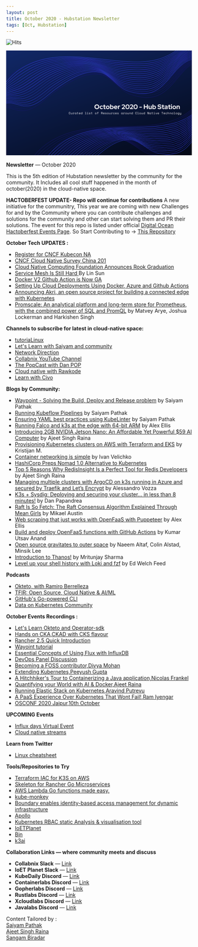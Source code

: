 ```yaml
---
layout: post
title: October 2020 - Hubstation Newsletter 
tags: [Oct, Hubstation]
---
```





![Hits](https://hitcounter.pythonanywhere.com/count/tag.svg?url=https%3A%2F%2Fhubstation.github.io%2Fnewsletter%2F2020%2F10%2F31%2Foctober.html)



![](https://raw.githubusercontent.com/Hubstation/newsletter/d757d331accf2ba03d23bfeb4ca89119a46e85ae/assets/img/october.png)

**Newsletter** — October 2020

This is the 5th edition of Hubstation newsletter by the community for the community.
It Includes all cool stuff happened in the month of october(2020) in the cloud-native space.

**HACTOBERFEST UPDATE- Repo will continue for contributions**
A new initiative for the communitry, This year we are coming with new Challenges for and by the Community where you can contribute challenges and solutions for the community and other can start solving them and PR their solutions. The event for this repo is listed under official [Digital Ocean Hactoberfest Events Page](https://organize.mlh.io/participants/events/4454-hactoberfest-challenges-for-all). So Start Contributing to ->
[This Repository](https://github.com/Hubstation/challenges)

**October Tech UPDATES :**
* [Register for CNCF Kubecon NA](https://events.linuxfoundation.org/kubecon-cloudnativecon-north-america/?utm_source=Google&utm_medium=search_global&utm_campaign=KC_CNC_NA&gclid=Cj0KCQjwlvT8BRDeARIsAACRFiX_YEftfjxDTmP7pMbjNUUqsYN2c4QgUcaKtC_4Wj8mGdRo5gguk5QaAjt5EALw_wcB)
* [CNCF Cloud Native Survey China 201](https://www.cncf.io/blog/2020/10/13/cncf-cloud-native-survey-china-2019/)
* [Cloud Native Computing Foundation Announces Rook Graduation ](https://www.cncf.io/announcements/2020/10/07/cloud-native-computing-foundation-announces-rook-graduation/)
* [ Service Mesh Is Still Hard ](https://www.cncf.io/blog/2020/10/26/service-mesh-is-still-hard/) By Lin Sun
* [Docker V2 Github Action is Now GA](https://www.docker.com/blog/docker-v2-github-action-is-now-ga/)
* [Setting Up Cloud Deployments Using Docker, Azure and Github Actions](https://www.docker.com/blog/setting-up-cloud-deployments-using-docker-azure-and-github-actions/)
* [Announcing Akri, an open source project for building a connected edge with Kubernetes](https://cloudblogs.microsoft.com/opensource/2020/10/20/announcing-akri-open-source-project-building-connected-edge-kubernetes/)
* [Promscale: An analytical platform and long-term store for Prometheus, with the combined power of SQL and PromQL](https://blog.timescale.com/blog/promscale-analytical-platform-long-term-store-for-prometheus-combined-sql-promql-postgresql/?utm_source=timescaledb&utm_medium=social&utm_campaign=promscale-2020&utm_content=announcement-blog) by Matvey Arye, Joshua Lockerman and Harkishen Singh


**Channels to subscribe for latest in cloud-native space:**
* [tutoriaLinux](https://www.youtube.com/channel/UCvA_wgsX6eFAOXI8Rbg_WiQ/videos)
* [Let's Learn with Saiyam and community](https://youtube.com/saiyam911)
* [ Network Direction](https://www.youtube.com/channel/UCtuXekfqj-paqsxtqVNCC2A)
* [Collabnix YouTube Channel](https://www.youtube.com/c/Collabnix)
* [The PopCast with Dan POP](https://www.youtube.com/user/tonyladdie)
* [Cloud native with Rawkode](https://www.youtube.com/c/rawkode)
* [Learn with Civo](https://www.youtube.com/channel/UCZD2ggK3cnVD_sLMR6gUx2w)


**Blogs by Community:**
* [Waypoint - Solving the Build, Deploy and Release problem](https://www.civo.com/learn/waypoint-solving-the-build-deploy-and-release-problem) by Saiyam Pathak 
* [Running Kubeflow Pipelines](https://www.civo.com/learn/running-kubeflow-pipelines) by Saiyam Pathak
* [Ensuring YAML best practices using KubeLinter](https://www.civo.com/learn/yaml-best-practices-using-kubelinter) by Saiyam Pathak
* [Running Falco and k3s at the edge with 64-bit ARM](https://blog.alexellis.io/falco-at-the-edge-arm64/) by Alex Ellis
* [Introducing 2GB NVIDIA Jetson Nano: An Affordable Yet Powerful $59 AI Computer](https://collabnix.com/2gb-nvidia-jetson-nano-59-ai-computer/) by Ajeet Singh Raina
* [Provisioning Kubernetes clusters on AWS with Terraform and EKS](https://learnk8s.io/terraform-eks) by Kristijan M.
* [Container networking is simple](https://iximiuz.com/en/posts/container-networking-is-simple/) by Ivan Velichko
* [ HashiCorp Preps Nomad 1.0 Alternative to Kubernetes](https://containerjournal.com/topics/container-management/hashicorp-preps-nomad-1-0-alternative-to-kubernetes/)
* [Top 5 Reasons Why RedisInsight Is a Perfect Tool for Redis Developers](https://redislabs.com/blog/top-5-reasons-why-redisinsight-is-a-perfect-tool-for-redis-developers/) by Ajeet Singh Raina
* [Managing multiple clusters with ArgoCD on k3s running in Azure and secured by Traefik and Let’s Encrypt](https://medium.com/cooking-with-azure/managing-multiple-clusters-with-argocd-in-azure-k3s-secured-w-traefik-lets-encrypt-2de7daabbefa) by Alessandro Vozza
* [K3s + Sysdig: Deploying and securing your cluster… in less than 8 minutes!](https://sysdig.com/blog/k3s-sysdig-falco/) by Dan Papandrea
* [Raft Is So Fetch: The Raft Consensus Algorithm Explained Through Mean Girls](https://www.cockroachlabs.com/blog/raft-is-so-fetch/) by Mikael Austin 
* [Web scraping that just works with OpenFaaS with Puppeteer](https://www.openfaas.com/blog/puppeteer-scraping/) by Alex Ellis
* [Build and deploy OpenFaaS functions with GitHub Actions](https://www.openfaas.com/blog/openfaas-functions-with-github-actions/) by Kumar Utsav Anand
* [Open source gravitates to outer space](https://developer.ibm.com/blogs/open-source-gravitates-to-outer-space/) by Naeem Altaf, Colin Alstad, Minsik Lee
* [Introduction to Thanos!](https://dev.to/mritunjay394/introduction-to-thanos-57i5) by Mritunjay Sharma
* [Level up your shell history with Loki and fzf](https://opensource.com/article/20/10/shell-history-loki-fzf) by  Ed Welch Feed

**Podcasts**
* [Okteto, with Ramiro Berrelleza](https://kubernetespodcast.com/episode/125-okteto/)
* [TFIR: Open Source, Cloud Native & AI/ML](https://player.fm/series/tfir-open-source-cloud-native-aiml)
* [GitHub's Go-powered CLI](https://changelog.com/gotime/153)
* [Data on Kubernetes Community](https://www.listennotes.com/podcasts/data-on-kubernetes-community-demetrios-0d3hgEF6IoO/)

**October Events Recordings :**
* [Let's Learn Okteto and Operator-sdk](https://www.youtube.com/watch?v=FT_DLEhmOWs)
* [Hands on CKA,CKAD with CKS flavour](https://youtu.be/jZOs8Oips7Q)
* [Rancher 2.5 Quick Introduction](https://youtu.be/jrLkDTtP3U4)
* [Wayoint tutorial](https://youtu.be/_FRiBVY1ZXI)
* [Essential Concepts of Using Flux with InfluxDB](https://youtu.be/o0ip9nqbna8)
* [DevOps Panel Discussion](https://www.youtube.com/watch?v=ysbFCNMCF3U&t=514s)
* [Becoming a FOSS contributor,Divya Mohan](https://www.youtube.com/watch?v=_Qp3vCIz058)
* [Extending Kubernetes,Peeyush Gupta](https://www.youtube.com/watch?v=zJ86ViHVlaI&t=53)
* [A Hitchhiker's Tour to Containerizing a Java application,Nicolas Frankel](https://www.youtube.com/watch?v=rjzHgicWd4M&t=171s)
* [Quantifying your World with AI & Docker,Ajeet Raina](https://www.youtube.com/watch?v=1q-Y6WAtBxQ&t=10s)
* [Running Elastic Stack on Kubernetes,Aravind Putrevu](https://www.youtube.com/watch?v=1YGDMcDxsZc&t=280s)
* [A PaaS Experience Over Kubernetes That Wont Fail!,Ram Iyengar](https://www.youtube.com/watch?v=nTFHc0YBKhw&t=3s)
* [OSCONF 2020 Jaipur,10th October](https://www.youtube.com/watch?v=RVToPqD5VIA&t=3074s)


**UPCOMING Events**
* [Influx days Virtual Event](https://www.influxdays.com/virtual-experience-2020/register-virtual-conference/?utm_campaign=influxdays&utm_medium=social&utm_source=aces&utm_content=saiyampathak)
* [Cloud native streams](https://www.youtube.com/c/Rawkode/videos?view=2&live_view=502)

**Learn from Twitter**
* [Linux cheatsheet ](https://twitter.com/BiradarSangam/status/1320290002568318976)

**Tools/Repositories to Try**
* [Terraform IAC for K3S on AWS ](https://github.com/rancherfederal/k3s-tf)
* [Skeleton for Rancher Go Microservices](https://github.com/rancher/go-skel)
* [AWS Lambda Go functions made easy.](https://github.com/rakyll/golambda)
* [kube-monkey](https://github.com/asobti/kube-monkey)
* [Boundary enables identity-based access management for dynamic infrastructure](https://github.com/hashicorp/boundary)
* [Apollo](https://github.com/logzio/apollo)
* [Kubernetes RBAC static Analysis & visualisation tool](https://github.com/appvia/krane)
* [IoETPlanet](https://github.com/collabnix/ioetplanet)
* [Bin](https://github.com/marcosnils/bin)
* [k3ai](https://github.com/kf5i/k3ai)


**Collaboration Links — where community meets and discuss**
* **Collabnix Slack** —
[Link](https://launchpass.com/collabnix)
* **IoET Planet Slack** —
[Link](https://launchpass.com/ioetplanet)
* **KubeDaily Discord** — [Link](https://discord.gg/rEvr7vq)
* **Containerlabs Discord** — [Link](https://discord.gg/rEvr7vq)
* **Gopherlabs Discord** — [Link](https://discord.gg/S3GtFvT)
* **Rustlabs Discord** — [Link](https://discord.gg/aU3yAmF)
* **Xcloudlabs Discord** — [Link](https://discord.gg/QEcu7yK)
* **Javalabs Discord** — [Link](https://discord.gg/UJjFhAE)



Content Tailored by :<br> [Saiyam Pathak](https://twitter.com/SaiyamPathak)<br>
[Ajeet Singh Raina](https://twitter.com/ajeetsraina)<br> [Sangam
Biradar](https://linktr.ee/sangambiradar)
